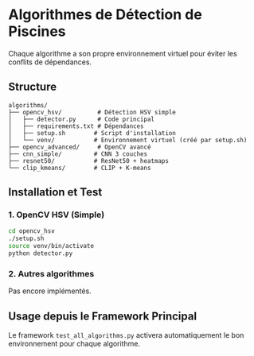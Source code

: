 # Algorithmes de Détection de Piscines

Chaque algorithme a son propre environnement virtuel pour éviter les conflits de dépendances.

## Structure

```
algorithms/
├── opencv_hsv/          # Détection HSV simple
│   ├── detector.py      # Code principal
│   ├── requirements.txt # Dépendances
│   ├── setup.sh        # Script d'installation
│   └── venv/           # Environnement virtuel (créé par setup.sh)
├── opencv_advanced/     # OpenCV avancé
├── cnn_simple/         # CNN 3 couches
├── resnet50/           # ResNet50 + heatmaps
└── clip_kmeans/        # CLIP + K-means
```

## Installation et Test

### 1. OpenCV HSV (Simple)
```bash
cd opencv_hsv
./setup.sh
source venv/bin/activate
python detector.py
```

### 2. Autres algorithmes
Pas encore implémentés.

## Usage depuis le Framework Principal

Le framework `test_all_algorithms.py` activera automatiquement le bon environnement pour chaque algorithme.
